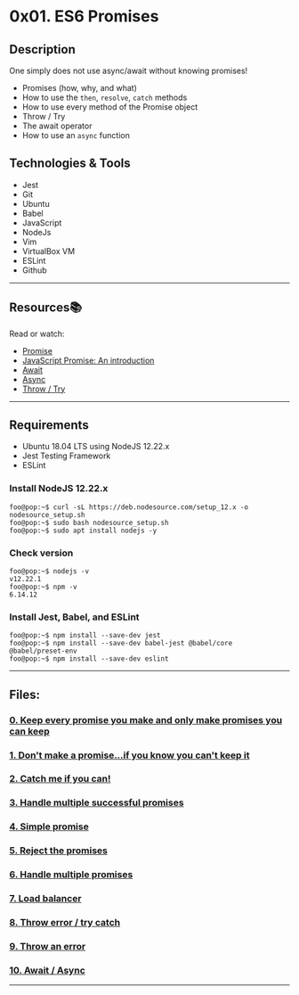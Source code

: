# 0x01. ES6 Promises

## Description

One simply does not use async/await without knowing promises!

- Promises (how, why, and what)
- How to use the `then`, `resolve`, `catch` methods
- How to use every method of the Promise object
- Throw / Try
- The await operator
- How to use an `async` function

## Technologies & Tools

- Jest
- Git
- Ubuntu
- Babel
- JavaScript
- NodeJs
- Vim
- VirtualBox VM
- ESLint
- Github

---

## Resources:books:

Read or watch:

- [Promise](https://developer.mozilla.org/en-US/docs/Web/JavaScript/Reference/Global_Objects/Promise)
- [JavaScript Promise: An introduction](https://web.dev/promises/)
- [Await](https://developer.mozilla.org/en-US/docs/Web/JavaScript/Reference/Operators/await)
- [Async](https://developer.mozilla.org/en-US/docs/Web/JavaScript/Reference/Statements/async_function)
- [Throw / Try](https://developer.mozilla.org/en-US/docs/Web/JavaScript/Reference/Statements/throw)

---

## Requirements

- Ubuntu 18.04 LTS using NodeJS 12.22.x
- Jest Testing Framework
- ESLint

### Install NodeJS 12.22.x

```console
foo@pop:~$ curl -sL https://deb.nodesource.com/setup_12.x -o nodesource_setup.sh
foo@pop:~$ sudo bash nodesource_setup.sh
foo@pop:~$ sudo apt install nodejs -y
```

### Check version

```console
foo@pop:~$ nodejs -v
v12.22.1
foo@pop:~$ npm -v
6.14.12
```

### Install Jest, Babel, and ESLint

```console
foo@pop:~$ npm install --save-dev jest
foo@pop:~$ npm install --save-dev babel-jest @babel/core @babel/preset-env
foo@pop:~$ npm install --save-dev eslint
```

---

## Files:

### [0. Keep every promise you make and only make promises you can keep](./0-promise.js)

### [1. Don't make a promise...if you know you can't keep it](./1-promise.js)

### [2. Catch me if you can!](./2-then.js)

### [3. Handle multiple successful promises](./3-all.js)

### [4. Simple promise](./4-user-promise.js)

### [5. Reject the promises](./5-photo-reject.js)

### [6. Handle multiple promises](./6-final-user.js)

### [7. Load balancer](./7-load_balancer.js)

### [8. Throw error / try catch](./8-try.js)

### [9. Throw an error](./9-try.js)

### [10. Await / Async](./100-await.js)

---

